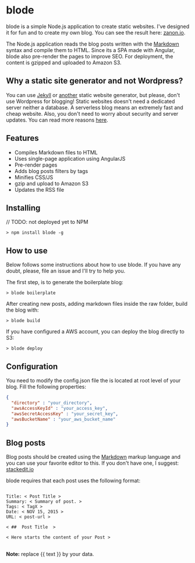 # blode
blode is a simple Node.js application to create static websites. I've designed it for fun and to create my own blog. You can see the result here: [zanon.io](http://zanon.io).

The Node.js application reads the blog posts written with the [Markdown](http://daringfireball.net/projects/markdown/) syntax and compile them to HTML. Since its a SPA made with Angular, blode also pre-render the pages to improve SEO. For deployment, the content is gzipped and uploaded to Amazon S3.

## Why a static site generator and not Wordpress?
You can use [Jekyll](http://jekyllrb.com/) or [another](http://www.sitepoint.com/6-static-blog-generators-arent-jekyll/) static website generator, but please, don't use Wordpress for blogging! Static websites doesn't need a dedicated server neither a database. A serverless blog means an extremely fast and cheap website. Also, you don't need to worry about security and server updates. You can read more reasons [here](http://www.sitepoint.com/wordpress-vs-jekyll-might-want-make-switch/).

## Features

- Compiles Markdown files to HTML
- Uses single-page application using AngularJS
- Pre-render pages
- Adds blog posts filters by tags
- Minifies CSS/JS
- gzip and upload to Amazon S3
- Updates the RSS file

## Installing

// TODO: not deployed yet to NPM

```
> npm install blode -g
```

## How to use

Below follows some instructions about how to use blode. If you have any doubt, please, file an issue and I'll try to help you.

The first step, is to generate the boilerplate blog:
```
> blode boilerplate
```

After creating new posts, adding markdown files inside the raw folder, build the blog with:
```
> blode build
```

If you have configured a AWS account, you can deploy the blog directly to S3:
```
> blode deploy
```

## Configuration

You need to modify the config.json file the is located at root level of your blog. Fill the following properties:

```json
{
  "directory" : "your_directory",
  "awsAccessKeyId" : "your_access_key",
  "awsSecretAccessKey" : "your_secret_key",
  "awsBucketName" : "your_aws_bucket_name"
}
```

## Blog posts

Blog posts should be created using the [Markdown](http://en.wikipedia.org/wiki/Markdown) markup language and you can use your favorite editor to this. If you don't have one, I suggest: [stackedit.io](https://stackedit.io)

blode requires that each post uses the following format:  

<pre>
<code>
Title: < Post Title >  
Summary: < Summary of post. >  
Tags: < TagX >  
Date: < NOV 15, 2015 >  
URL: < post-url >  
       
< ##  Post Title  >  
    
< Here starts the content of your Post >  
</code>
</pre>

**Note:** replace {{ text }} by your data. 
